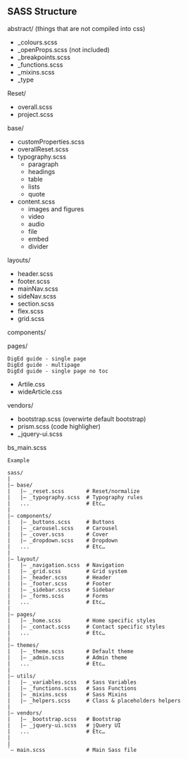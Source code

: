 ## SASS Structure

abstract/ (things that are not compiled into css)
- _colours.scss
- _openProps.scss (not included)
- _breakpoints.scss
- _functions.scss
- _mixins.scss
- _type


Reset/
- overall.scss
- project.scss

base/
- customProperties.scss
- overallReset.scss
- typography.scss
    - paragraph
    - headings
    - table
    - lists
    - quote
- content.scss
    - images and figures
    - video
    - audio
    - file
    - embed
    - divider

layouts/
- header.scss
- footer.scss
- mainNav.scss
- sideNav.scss
- section.scss
- flex.scss
- grid.scss

components/


pages/
```
DigEd guide - single page
DigEd guide - multipage
DigEd guide - single page no toc
```

- Artile.css
- wideArticle.css


vendors/
- bootstrap.scss (overwirte default bootstrap)
- prism.scss (code highligher)
- _jquery-ui.scss


bs_main.scss



```
Example

sass/
|
|– base/
|   |– _reset.scss       # Reset/normalize
|   |– _typography.scss  # Typography rules
|   ...                  # Etc…
|
|– components/
|   |– _buttons.scss     # Buttons
|   |– _carousel.scss    # Carousel
|   |– _cover.scss       # Cover
|   |– _dropdown.scss    # Dropdown
|   ...                  # Etc…
|
|– layout/
|   |– _navigation.scss  # Navigation
|   |– _grid.scss        # Grid system
|   |– _header.scss      # Header
|   |– _footer.scss      # Footer
|   |– _sidebar.scss     # Sidebar
|   |– _forms.scss       # Forms
|   ...                  # Etc…
|
|– pages/
|   |– _home.scss        # Home specific styles
|   |– _contact.scss     # Contact specific styles
|   ...                  # Etc…
|
|– themes/
|   |– _theme.scss       # Default theme
|   |– _admin.scss       # Admin theme
|   ...                  # Etc…
|
|– utils/
|   |– _variables.scss   # Sass Variables
|   |– _functions.scss   # Sass Functions
|   |– _mixins.scss      # Sass Mixins
|   |– _helpers.scss     # Class & placeholders helpers
|
|– vendors/
|   |– _bootstrap.scss   # Bootstrap
|   |– _jquery-ui.scss   # jQuery UI
|   ...                  # Etc…
|
|
`– main.scss             # Main Sass file
```